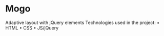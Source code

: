 # Mogo
Adaptive layout with jQuery elements
Technologies used in the project:
• HTML
• CSS
• JS/jQuery
